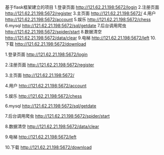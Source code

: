 基于flask框架建立的项目
1.登录页面   http://121.62.21.198:5672/login
2.注册页面   http://121.62.21.198:5672/register
3.主页面     http://121.62.21.198:5672/
4.用户    http://121.62.21.198:5672/account
5.娱乐  http://121.62.21.198:5672/chess
6.mysql http://121.62.21.198:5672/sql/getdate
7.后台调用爬虫 http://121.62.21.198:5672/spider/start
8.数据清空  http://121.62.21.198:5672/data/clear
9.电梯  http://121.62.21.198:5672/left
10.下载  http://121.62.21.198:5672/download

1.登录页面   http://121.62.21.198:5672/login

2.注册页面   http://121.62.21.198:5672/register

3.主页面     http://121.62.21.198:5672/

4.用户    http://121.62.21.198:5672/account

5.娱乐  http://121.62.21.198:5672/chess

6.mysql http://121.62.21.198:5672/sql/getdate

7.后台调用爬虫 http://121.62.21.198:5672/spider/start

8.数据清空  http://121.62.21.198:5672/data/clear

9.电梯  http://121.62.21.198:5672/left

10.下载  http://121.62.21.198:5672/download
